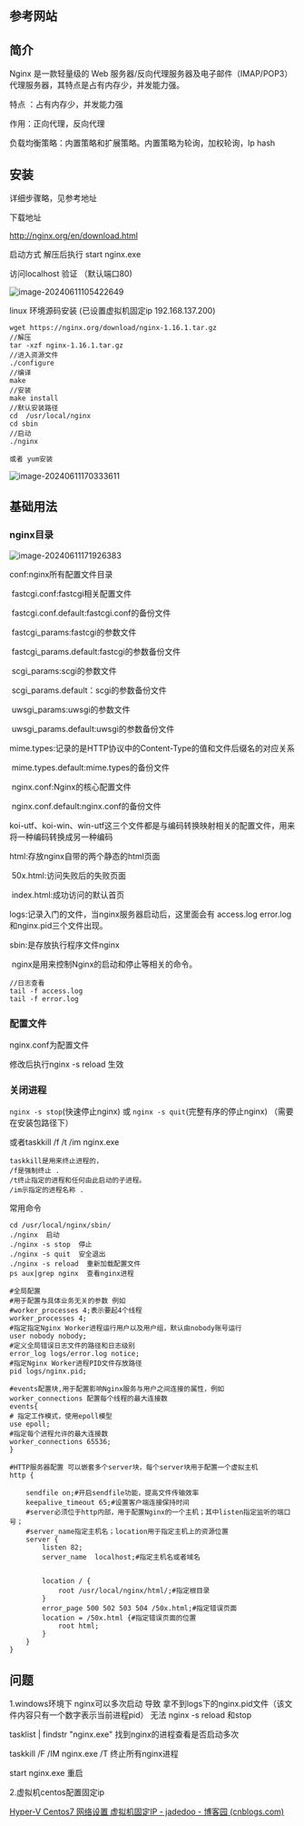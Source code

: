## 参考网站



## 简介

Nginx 是一款轻量级的 Web 服务器/反向代理服务器及电子邮件（IMAP/POP3）代理服务器，其特点是占有内存少，并发能力强。

特点 ：占有内存少，并发能力强

作用：正向代理，反向代理

负载均衡策略：内置策略和扩展策略。内置策略为轮询，加权轮询，Ip hash

## 安装

详细步骤略，见参考地址



下载地址

http://nginx.org/en/download.html 

启动方式 解压后执行 start nginx.exe 

访问localhost 验证 （默认端口80)

![image-20240611105422649](C:\Users\23215\AppData\Roaming\Typora\typora-user-images\image-20240611105422649.png)

linux 环境源码安装 (已设置虚拟机固定ip 192.168.137.200)

```
wget https://nginx.org/download/nginx-1.16.1.tar.gz
//解压
tar -xzf nginx-1.16.1.tar.gz
//进入资源文件
./configure
//编译
make
//安装
make install
//默认安装路径
cd  /usr/local/nginx
cd sbin
//启动
./nginx

或者 yum安装

```



![image-20240611170333611](C:\Users\23215\AppData\Roaming\Typora\typora-user-images\image-20240611170333611.png)



## 基础用法

### nginx目录

![image-20240611171926383](C:\Users\23215\AppData\Roaming\Typora\typora-user-images\image-20240611171926383.png)

conf:nginx所有配置文件目录

​	fastcgi.conf:fastcgi相关配置文件

​	fastcgi.conf.default:fastcgi.conf的备份文件

​	fastcgi_params:fastcgi的参数文件

​	fastcgi_params.default:fastcgi的参数备份文件

​	scgi_params:scgi的参数文件

​	scgi_params.default：scgi的参数备份文件

​    uwsgi_params:uwsgi的参数文件

​	uwsgi_params.default:uwsgi的参数备份文件

​	mime.types:记录的是HTTP协议中的Content-Type的值和文件后缀名的对应关系

​	mime.types.default:mime.types的备份文件

​	nginx.conf:Nginx的核心配置文件

​	nginx.conf.default:nginx.conf的备份文件

​	koi-utf、koi-win、win-utf这三个文件都是与编码转换映射相关的配置文件，用来将一种编码转换成另一种编码

html:存放nginx自带的两个静态的html页面

​	50x.html:访问失败后的失败页面

​	index.html:成功访问的默认首页

logs:记录入门的文件，当nginx服务器启动后，这里面会有 access.log error.log 和nginx.pid三个文件出现。

sbin:是存放执行程序文件nginx

​	nginx是用来控制Nginx的启动和停止等相关的命令。

```
//日志查看
tail -f access.log
tail -f error.log
```



### 配置文件

nginx.conf为配置文件

修改后执行nginx -s reload 生效

### 关闭进程

`nginx -s stop`(快速停止nginx) 或 `nginx -s quit`(完整有序的停止nginx) （需要在安装包路径下）

或者taskkill /f /t /im nginx.exe

```
taskkill是用来终止进程的，
/f是强制终止 .
/t终止指定的进程和任何由此启动的子进程。
/im示指定的进程名称 .
```

常用命令

```
cd /usr/local/nginx/sbin/
./nginx  启动
./nginx -s stop  停止
./nginx -s quit  安全退出
./nginx -s reload  重新加载配置文件
ps aux|grep nginx  查看nginx进程
```



```
#全局配置
#用于配置与具体业务无关的参数 例如
#worker_processes 4;表示要起4个线程
worker_processes 4;
#指定指定Nginx Worker进程运行用户以及用户组，默认由nobody账号运行
user nobody nobody;
#定义全局错误日志文件的路径和日志级别
error_log logs/error.log notice;
#指定Nginx Worker进程PID文件存放路径
pid logs/nginx.pid;

#events配置块,用于配置影响Nginx服务与用户之间连接的属性，例如 worker_connections 配置每个线程的最大连接数
events{
# 指定工作模式，使用epoll模型
use epoll;
#指定每个进程允许的最大连接数
worker_connections 65536;
}

#HTTP服务器配置 可以嵌套多个server块，每个server块用于配置一个虚拟主机
http {

    sendfile on;#开启sendfile功能，提高文件传输效率
    keepalive_timeout 65;#设置客户端连接保持时间
    #server必须位于http内部，用于配置Nginx的一个主机；其中listen指定监听的端口号；
    #server_name指定主机名；location用于指定主机上的资源位置
	server {
		listen 82;
		server_name  localhost;#指定主机名或者域名


		location / {
			root /usr/local/nginx/html/;#指定根目录
		}
        error_page 500 502 503 504 /50x.html;#指定错误页面
        location = /50x.html {#指定错误页面的位置
            root html;
        }
	}
}
```



## 问题

1.windows环境下 nginx可以多次启动 导致 拿不到logs下的nginx.pid文件（该文件内容只有一个数字表示当前进程pid）  无法 nginx -s reload 和stop

  tasklist | findstr "nginx.exe"  找到nginx的进程查看是否启动多次

 taskkill /F /IM nginx.exe /T   终止所有nginx进程 

start nginx.exe 重启

2.虚拟机centos配置固定ip

[Hyper-V Centos7 网络设置 虚拟机固定IP - jadedoo - 博客园 (cnblogs.com)](https://www.cnblogs.com/jadedoo/p/9967111.html)



